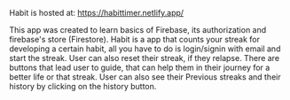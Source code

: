 Habit is hosted at: https://habittimer.netlify.app/


This app was created to learn basics of Firebase, its authorization and firebase's store (Firestore). 
Habit is a app that counts your streak for developing a certain habit, all you have to do is login/signin with email and start the streak.
User can also reset their streak, if they relapse.
There are buttons that lead user to guide, that can help them in their journey for a better life or that streak.
User can also see their Previous streaks and their history by clicking on the history button.

